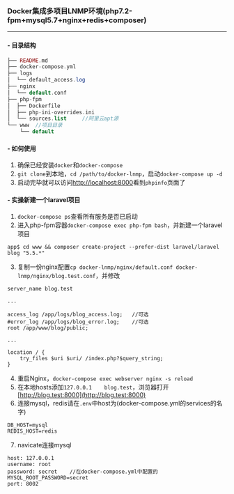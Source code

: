 ### Docker集成多项目LNMP环境(php7.2-fpm+mysql5.7+nginx+redis+composer)

---

#### - 目录结构
```php
├── README.md
├── docker-compose.yml
├── logs
│  └── default_access.log
├── nginx
│  └── default.conf
├── php-fpm
│  ├── Dockerfile
│  ├── php-ini-overrides.ini
│  └── sources.list     //阿里云apt源
└── www  //项目目录
    └── default
```

#### - 如何使用

1. 确保已经安装`docker`和`docker-compose`
2. `git clone`到本地，`cd /path/to/docker-lnmp`，启动`docker-compose up -d`
3. 启动完毕就可以访问[http://localhost:8000](http://localhost:8000)看到`phpinfo`页面了

#### - 实操新建一个laravel项目

1. `docker-compose ps`查看所有服务是否已启动
2. 进入php-fpm容器`docker-compose exec php-fpm bash`，并新建一个laravel项目
```
app$ cd www && composer create-project --prefer-dist laravel/laravel blog "5.5.*"
```
3. 复制一份nginx配置`cp docker-lnmp/nginx/default.conf docker-lnmp/nginx/blog.test.conf`，并修改
```
server_name blog.test

...

access_log /app/logs/blog_access.log;   //可选
#error_log /app/logs/blog_error.log;    //可选
root /app/www/blog/public;

...

location / {
    try_files $uri $uri/ /index.php?$query_string;
}
```
4. 重启Nginx，`docker-compose exec webserver nginx -s reload`
5. 在本地hosts添加`127.0.0.1    blog.test`，浏览器打开[http://blog.test:8000](http://blog.test:8000)
6. 连接mysql，redis请在`.env`中host为(docker-compose.yml的services的名字)
```
DB_HOST=mysql
REDIS_HOST=redis
```
7. navicate连接mysql
```
host: 127.0.0.1
username: root
password: secret    //在docker-compose.yml中配置的MYSQL_ROOT_PASSWORD=secret
port: 8002
```